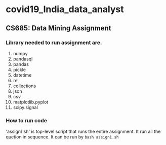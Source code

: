# covid19_India_data_analyst
## CS685: Data Mining Assignment

### Library needed to run assignment are.
1. numpy
2. pandasql
3. pandas
4. pickle
5. datetime
6. re
7. collections
8. json
9. csv
10. matplotlib.pyplot
11. scipy.signal

### How to run code
'assign1.sh' is top-level script that runs the entire assignment. It run all the quetion in sequence.
It can be run by
```bash assign1.sh```
